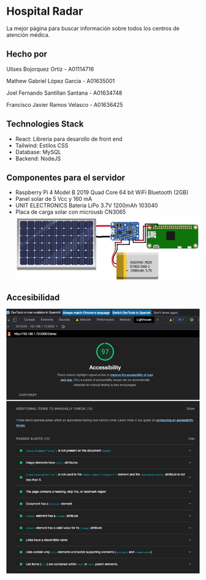 # Hospital Radar

La mejor página para buscar información sobre todos los centros de atención médica.

## Hecho por

Ulises Bojorquez Ortiz - A01114716

Mathew Gabriel López Garcia - A01635001

Joel Fernando Santillan Santana  - A01634748

Francisco Javier Ramos Velasco - A01636425

## Technologies Stack

* React: Libreria para desarollo de front end
* Tailwind: Estilos CSS
* Database: MySQL
* Backend: NodeJS

## Componentes para el servidor

* Raspberry Pi 4 Model B 2019 Quad Core 64 bit WiFi Bluetooth (2GB)
* Panel solar de 5 Vcc y 160 mA
* UNIT ELECTRONICS Bateria LiPo 3.7V 1200mAh 103040
* Placa de carga solar con microusb CN3065
![](/web_lab_project/src/Evidencias/rasberry.jpeg "Diseño del Rasberry")



## Accesibilidad
![](/web_lab_project/src/Evidencias/accesibility1.jpeg "Accesibilidad 1")
![](/web_lab_project/src/Evidencias/accesibility2.jpeg "Accesibilidad 2")


